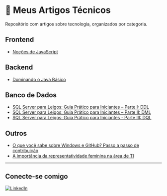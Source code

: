 # 📝 Meus Artigos Técnicos

Repositório com artigos sobre tecnologia, organizados por categoria.

## Frontend
- [Noções de JavaScript](https://www.dio.me/articles/nocoes-de-javascript)

## Backend
- [Dominando o Java Básico](https://www.dio.me/articles/dominando-o-java-basico)

## Banco de Dados
- [SQL Server para Leigos: Guia Prático para Iniciantes – Parte I: DDL](https://www.dio.me/articles/sql-server-para-leigos-guia-pratico-para-iniciantes-parte-i-ddl)
- [SQL Server para Leigos: Guia Prático para Iniciantes – Parte II: DML](https://www.dio.me/articles/sql-server-para-leigos-guia-pratico-para-iniciantes-parte-ii-dml)
- [SQL Server para Leigos: Guia Prático para Iniciantes - Parte III: DQL](https://www.dio.me/articles/sql-server-para-leigos-guia-pratico-para-iniciantes-parte-iii-dql)

## Outros
- [O que você sabe sobre Windows e GitHub? Passo a passo de contribuição](https://www.dio.me/articles/o-que-voce-sabe-sobre-windows-e-github-passo-a-passo-de-contribuicao)
- [A importância da representatividade feminina na área de TI](https://www.dio.me/articles/a-importancia-da-representatividade-feminina-na-area-de-ti-eusoudiocampusexpert)

---

## Conecte-se comigo
[![LinkedIn](https://img.shields.io/badge/LinkedIn-Jullia%20Layne-blue?style=for-the-badge&logo=linkedin)](https://www.linkedin.com/in/jullialayne/)
